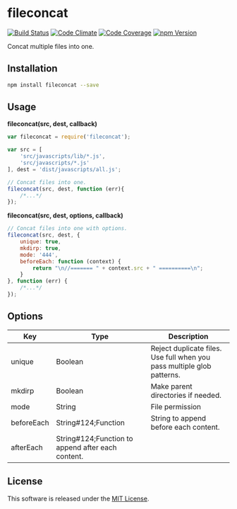 fileconcat
==========

<!-- Badge Start -->
<a name="badges"></a>

[![Build Status][bd_travis_shield_url]][bd_travis_url]
[![Code Climate][bd_codeclimate_shield_url]][bd_codeclimate_url]
[![Code Coverage][bd_codeclimate_coverage_shield_url]][bd_codeclimate_url]
[![npm Version][bd_npm_shield_url]][bd_npm_url]

[bd_repo_url]: https://github.com/okunishinishi/node-fileconcat
[bd_travis_url]: http://travis-ci.org/okunishinishi/node-fileconcat
[bd_travis_shield_url]: http://img.shields.io/travis/okunishinishi/node-fileconcat.svg?style=flat
[bd_license_url]: https://github.com/okunishinishi/node-fileconcat/blob/master/LICENSE
[bd_codeclimate_url]: http://codeclimate.com/github/okunishinishi/node-fileconcat
[bd_codeclimate_shield_url]: http://img.shields.io/codeclimate/github/okunishinishi/node-fileconcat.svg?style=flat
[bd_codeclimate_coverage_shield_url]: http://img.shields.io/codeclimate/coverage/github/okunishinishi/node-fileconcat.svg?style=flat
[bd_gemnasium_url]: https://gemnasium.com/okunishinishi/node-fileconcat
[bd_gemnasium_shield_url]: https://gemnasium.com/okunishinishi/node-fileconcat.svg
[bd_npm_url]: http://www.npmjs.org/package/fileconcat
[bd_npm_shield_url]: http://img.shields.io/npm/v/fileconcat.svg?style=flat

<!-- Badge End -->


<!-- Description Start -->
<a name="description"></a>

Concat multiple files into one.

<!-- Description End -->



<!-- Sections Start -->
<a name="sections"></a>

Installation
-----

```bash
npm install fileconcat --save
```

Usage
----

**fileconcat(src, dest, callback)**

```javascript
var fileconcat = require('fileconcat');

var src = [
    'src/javascripts/lib/*.js',
    'src/javascripts/*.js'
], dest = 'dist/javascripts/all.js';

// Concat files into one.
fileconcat(src, dest, function (err){
    /*...*/
});
```

**fileconcat(src, dest, options, callback)**

```javascript
// Concat files into one with options.
fileconcat(src, dest, {
    unique: true,
    mkdirp: true,
    mode: '444',
    beforeEach: function (context) {
        return "\n//======= " + context.src + " ==========\n";
    }
}, function (err) {
    /*...*/
});
```
Options
-------

| Key | Type | Description |
| --- | ---- | ----------- |
| unique | Boolean | Reject duplicate files. Use full when you pass multiple glob patterns. |
| mkdirp | Boolean | Make parent directories if needed. |
| mode | String | File permission |
| beforeEach | String#124;Function | String to append before each content. |
| afterEach | String#124;Function to append after each content. |


<!-- Sections Start -->


<!-- LICENSE Start -->
<a name="license"></a>

License
-------
This software is released under the [MIT License](https://github.com/okunishinishi/node-fileconcat/blob/master/LICENSE).

<!-- LICENSE End -->



